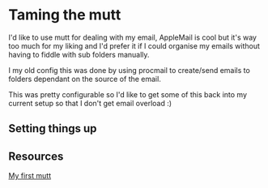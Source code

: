 Taming the mutt
===============

I'd like to use mutt for dealing with my email, AppleMail is cool but
it's way too much for my liking and I'd prefer it if I could organise my
emails without having to fiddle with sub folders manually.

I my old config this was done by using procmail to create/send emails to
folders dependant on the source of the email.

This was pretty configurable so I'd like to get some of this back into
my current setup so that I don't get email overload :)

Setting things up
-----------------

Resources
---------

[My first mutt](http://mutt.blackfish.org.uk/)
